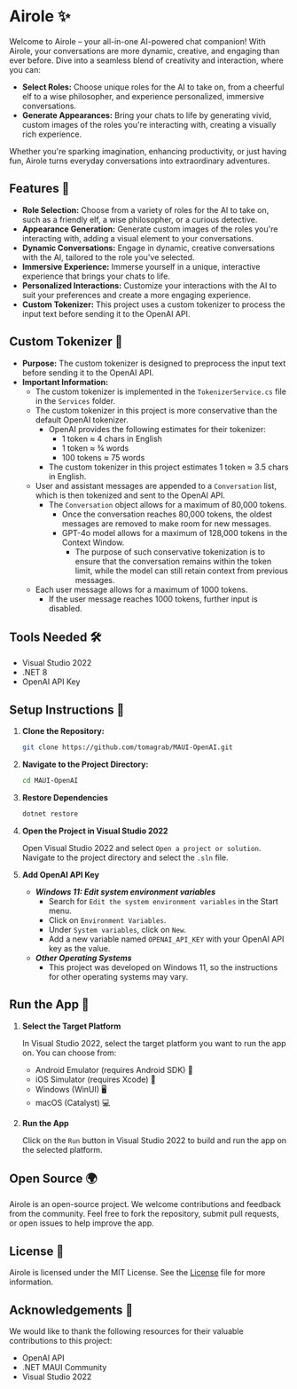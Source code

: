 # Airole ✨

Welcome to Airole – your all-in-one AI-powered chat companion! With Airole, your conversations are more dynamic, creative, and engaging than ever before. Dive into a seamless blend of creativity and interaction, where you can:

- **Select Roles:** Choose unique roles for the AI to take on, from a cheerful elf to a wise philosopher, and experience personalized, immersive conversations.
- **Generate Appearances:** Bring your chats to life by generating vivid, custom images of the roles you're interacting with, creating a visually rich experience.

Whether you're sparking imagination, enhancing productivity, or just having fun, Airole turns everyday conversations into extraordinary adventures.

## Features 🌟

- **Role Selection:** Choose from a variety of roles for the AI to take on, such as a friendly elf, a wise philosopher, or a curious detective.
- **Appearance Generation:** Generate custom images of the roles you're interacting with, adding a visual element to your conversations.
- **Dynamic Conversations:** Engage in dynamic, creative conversations with the AI, tailored to the role you've selected.
- **Immersive Experience:** Immerse yourself in a unique, interactive experience that brings your chats to life.
- **Personalized Interactions:** Customize your interactions with the AI to suit your preferences and create a more engaging experience.
- **Custom Tokenizer:** This project uses a custom tokenizer to process the input text before sending it to the OpenAI API.

## Custom Tokenizer 🧠

- **Purpose:** The custom tokenizer is designed to preprocess the input text before sending it to the OpenAI API.
- **Important Information:**
  - The custom tokenizer is implemented in the `TokenizerService.cs` file in the `Services` folder.
  - The custom tokenizer in this project is more conservative than the default OpenAI tokenizer.
    - OpenAI provides the following estimates for their tokenizer:
      - 1 token ≈ 4 chars in English
      - 1 token ≈ ¾ words
      - 100 tokens ≈ 75 words
    - The custom tokenizer in this project estimates 1 token ≈ 3.5 chars in English.
  - User and assistant messages are appended to a `Conversation` list, which is then tokenized and sent to the OpenAI API.
    - The `Conversation` object allows for a maximum of 80,000 tokens.
      - Once the conversation reaches 80,000 tokens, the oldest messages are removed to make room for new messages.
      - GPT-4o model allows for a maximum of 128,000 tokens in the Context Window.
        - The purpose of such conservative tokenization is to ensure that the conversation remains within the token limit, while the model can still retain context from previous messages.
  - Each user message allows for a maximum of 1000 tokens.
    - If the user message reaches 1000 tokens, further input is disabled.


## Tools Needed 🛠️

- Visual Studio 2022
- .NET 8
- OpenAI API Key

## Setup Instructions 🚀

1. **Clone the Repository:**
   ```bash
   git clone https://github.com/tomagrab/MAUI-OpenAI.git
    ```
2. **Navigate to the Project Directory:**
    ```bash
    cd MAUI-OpenAI
    ```
3. **Restore Dependencies**
    ```bash
    dotnet restore
    ```
4. **Open the Project in Visual Studio 2022**

    Open Visual Studio 2022 and select `Open a project or solution`. Navigate to the project directory and select the `.sln` file.

5. **Add OpenAI API Key**
    - ***Windows 11: Edit system environment variables***
        - Search for `Edit the system environment variables` in the Start menu.
        - Click on `Environment Variables`.
        - Under `System variables`, click on `New`.
        - Add a new variable named `OPENAI_API_KEY` with your OpenAI API key as the value.
    - ***Other Operating Systems***
        - This project was developed on Windows 11, so the instructions for other operating systems may vary.

## Run the App 🎉

1. **Select the Target Platform**

    In Visual Studio 2022, select the target platform you want to run the app on. You can choose from:
    - Android Emulator (requires Android SDK) 📱
    - iOS Simulator (requires Xcode) 🍏
    - Windows (WinUI) 🖥️
    - macOS (Catalyst) 💻

2. **Run the App**

    Click on the `Run` button in Visual Studio 2022 to build and run the app on the selected platform.

## Open Source 🌍

Airole is an open-source project. We welcome contributions and feedback from the community. Feel free to fork the repository, submit pull requests, or open issues to help improve the app.

## License 📄


Airole is licensed under the MIT License. See the [License](https://github.com/tomagrab/MAUI-OpenAI/blob/main/License.md) file for more information.


## Acknowledgements 🙏

We would like to thank the following resources for their valuable contributions to this project:
   - OpenAI API
   - .NET MAUI Community
   - Visual Studio 2022